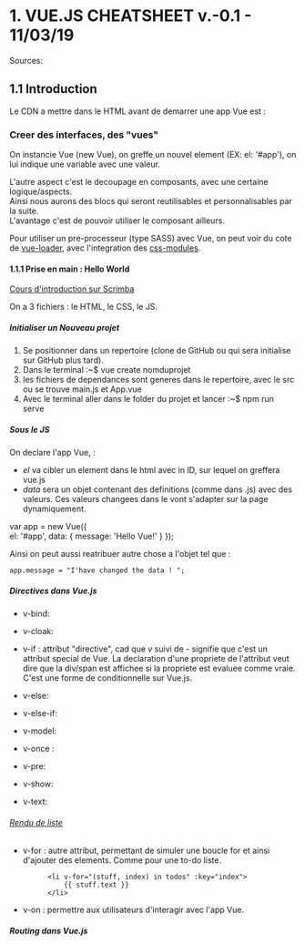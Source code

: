 # 1. VUE.JS CHEATSHEET v.-0.1 - 11/03/19

Sources:

## 1.1 Introduction  

Le CDN a mettre dans le HTML avant de demarrer une app Vue est :  

*<script src="https://cdn.jsdelivr.net/npm/vue/dist/vue.js"></script>*

### Creer des interfaces, des "vues"

On instancie Vue (new Vue), on greffe un nouvel element (EX: el: '#app'), on lui indique une variable avec une valeur.

L'autre aspect c'est le decoupage en composants, avec une certaine logique/aspects.  
Ainsi nous aurons des blocs qui seront reutilisables et personnalisables par la suite.  
L'avantage c'est de pouvoir utiliser le composant ailleurs.

<!-- La facon de fonctionner ce sont des petites methodes assez simples.
Une page vue.js fonctionne avec des composants 

@click = c'est un raccourci vue.js qui va permettre d'appeller une methode situee dans le scrips 'methods'

v-show
v-model

// au lieu de reflechir avec des "if" on met directement dans le html vue-show ou autre pour avoir le display de ce qu'on veut.  -->

Pour utiliser un pre-processeur (type SASS) avec Vue, on peut voir du cote de [vue-loader](https://github.com/vuejs/vue-loader), avec l'integration des [css-modules](https://vue-loader.vuejs.org/guide/css-modules.html#usage).  

#### 1.1.1 Prise en main : Hello World

[Cours d'introduction sur Scrimba](https://scrimba.com/p/pXKqta/cQ3QVcr)

On a 3 fichiers : le HTML, le CSS, le JS.


##### Initialiser un Nouveau projet 

1) Se positionner dans un repertoire (clone de GitHub ou qui sera initialise sur GitHub plus tard).
2) Dans le terminal :~$ vue create nomduprojet
3) les fichiers de dependances sont generes dans le repertoire, avec le src ou se trouve main.js et App.vue
4) Avec le terminal aller dans le folder du projet et lancer :~$ npm run serve

##### Sous le JS

On declare l'app Vue, :

- *el* va cibler un element dans le html avec in ID, sur lequel on greffera vue.js
- *data* sera un objet contenant des definitions (comme dans .js) avec des valeurs. Ces valeurs changees dans le vont s'adapter sur la page dynamiquement.

var app = new Vue({  
    el: '#app',
    data: {
        message: 'Hello Vue!'
    }
});

Ainsi on peut aussi reatribuer autre chose a l'objet tel que :

    app.message = "I'have changed the data ! ";

##### Directives dans Vue.js

- v-bind: 

- v-cloak:

- v-if : attribut "directive", cad que *v* suivi de *-* signifie que c'est un attribut special de Vue. La declaration d'une propriete de l'attribut veut dire que la div/span est affichee si la propriete est evaluee comme vraie.  
C'est une forme de conditionnelle sur Vue.js.  

- v-else: 

- v-else-if:

- v-model: 

- v-once : 

- v-pre: 

- v-show:

- v-text: 


###### [Rendu de liste](https://fr.vuejs.org/v2/guide/list.html)

- v-for : autre attribut, permettant de simuler une boucle for et ainsi d'ajouter des elements. Comme pour une to-do liste.  


            <li v-for="(stuff, index) in todos" :key="index">
                {{ stuff.text }}
            </li>

- v-on : permettre aux utilisateurs d'interagir avec l'app Vue.

##### Routing dans Vue.js
